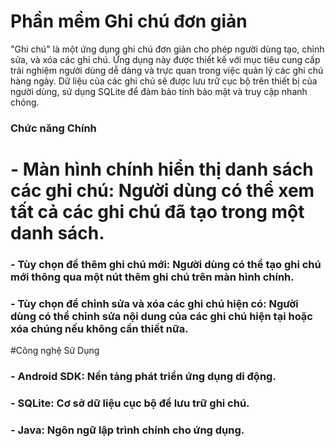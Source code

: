 # Phần mềm Ghi chú đơn giản
"Ghi chú" là một ứng dụng ghi chú đơn giản cho phép người dùng tạo, chỉnh sửa, và xóa các ghi chú. Ứng dụng này được thiết kế với mục tiêu cung cấp trải nghiệm người dùng dễ dàng và trực quan trong việc quản lý các ghi chú hàng ngày. Dữ liệu của các ghi chú sẽ được lưu trữ cục bộ trên thiết bị của người dùng, sử dụng SQLite để đảm bảo tính bảo mật và truy cập nhanh chóng.

### Chức năng Chính
# - Màn hình chính hiển thị danh sách các ghi chú: Người dùng có thể xem tất cả các ghi chú đã tạo trong một danh sách.
### - Tùy chọn để thêm ghi chú mới: Người dùng có thể tạo ghi chú mới thông qua một nút thêm ghi chú trên màn hình chính.
### - Tùy chọn để chỉnh sửa và xóa các ghi chú hiện có: Người dùng có thể chỉnh sửa nội dung của các ghi chú hiện tại hoặc xóa chúng nếu không cần thiết nữa.

#Công nghệ Sử Dụng
### - Android SDK: Nền tảng phát triển ứng dụng di động.
### - SQLite: Cơ sở dữ liệu cục bộ để lưu trữ ghi chú.
### - Java: Ngôn ngữ lập trình chính cho ứng dụng.
